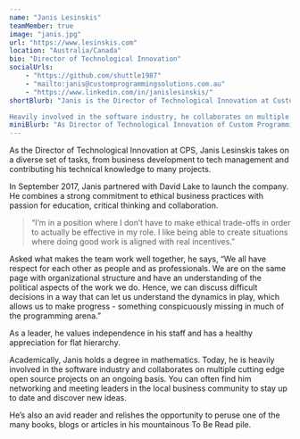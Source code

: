 ```yaml
---
name: "Janis Lesinskis"
teamMember: true
image: "janis.jpg"
url: "https://www.lesinskis.com"
location: "Australia/Canada"
bio: "Director of Technological Innovation"
socialUrls:
    - "https://github.com/shuttle1987"
    - "mailto:janis@customprogrammingsolutions.com.au"
    - "https://www.linkedin.com/in/janislesinskis/"
shortBlurb: "Janis is the Director of Technological Innovation at Custom Programming Solutions. He takes on a diverse set of tasks, from business development to tech management and contributing his technical knowledge to many projects.

Heavily involved in the software industry, he collaborates on multiple cutting edge open source projects on an ongoing basis."
miniBlurb: "As Director of Technological Innovation of Custom Programming Solutions, Janis takes on a diverse set of tasks, from business development to tech management and contributing his technical knowledge to many projects."
---
```


As the Director of Technological Innovation at CPS, Janis Lesinskis takes on a diverse set of tasks, from business development to tech management and contributing his technical knowledge to many projects.

In September 2017, Janis partnered with David Lake to launch the company. He combines a strong commitment to ethical business practices with passion for education, critical thinking and collaboration.

> “I’m in a position where I don’t have to make ethical trade-offs in order to actually be effective in my role. I like being able to create situations where doing good work is aligned with real incentives.”

Asked what makes the team work well together, he says, “We all have respect for each other as people and as professionals. We are on the same page with organizational structure and have an understanding of the political aspects of the work we do. Hence, we can discuss difficult decisions in a way that can let us understand the dynamics in play, which allows us to make progress - something conspicuously missing in much of the programming arena.”

As a leader, he values independence in his staff and has a healthy appreciation for flat hierarchy.

Academically, Janis holds a degree in mathematics. Today, he is heavily involved in the software industry and collaborates on multiple cutting edge open source projects on an ongoing basis. You can often find him networking and meeting leaders in the local business community to stay up to date and discover new ideas.

He’s also an avid reader and relishes the opportunity to peruse one of the many books, blogs or articles in his mountainous To Be Read pile.
